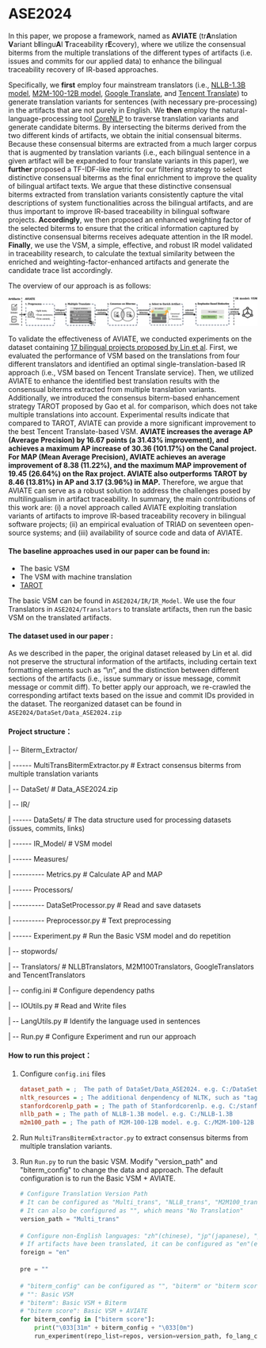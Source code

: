 # ASE2024

In this paper, we propose a framework, named as **AVIATE** (tr**A**nslation **V**ariant b**I**lingu**A**l **T**raceability r**E**covery), where we utilize the consensual biterms from the multiple translations of the different types of artifacts (i.e. issues and commits for our applied data) to enhance the bilingual traceability recovery of IR-based approaches.

Specifically, we **first** employ four mainstream translators (i.e., [NLLB-1.3B model](http://huggingface.co/facebook/nllb-200-1.3B), [M2M-100-12B model](http://huggingface.co/facebook/m2m100-12B-last-ckpt), [Google Translate](https://cloud.google.com/translate), and [Tencent Translate](https://cloud.tencent.com/product/tmt)) to generate translation variants for sentences (with necessary pre-processing) in the artifacts that are not purely in English. We **then** employ the natural-language-processing tool [CoreNLP](https://stanfordnlp.github.io/CoreNLP/) to traverse translation variants and generate candidate biterms. By intersecting the biterms derived from the two different kinds of artifacts, we obtain the initial consensual biterms. Because these consensual biterms are extracted from a much larger corpus that is augmented by translation variants (i.e., each bilingual sentence in a given artifact will be expanded to four translate variants in this paper), we **further** proposed a TF-IDF-like metric for our filtering strategy to select distinctive consensual biterms as the final enrichment to improve the quality of bilingual artifact texts. We argue that these distinctive consensual biterms extracted from translation variants consistently capture the vital descriptions of system functionalities across the bilingual artifacts, and are thus important to improve IR-based traceability in bilingual software projects. **Accordingly**, we then proposed an enhanced weighting factor of the selected biterms to ensure that the critical information captured by distinctive consensual biterms receives adequate attention in the IR model. **Finally**, we use the VSM, a simple, effective, and robust IR model validated in traceability research, to calculate the textual similarity between the enriched and weighting-factor-enhanced artifacts and generate the candidate trace list accordingly.

The overview of our approach is as follows:

![overview](approach_framework.png)



To validate the effectiveness of AVIATE, we conducted experiments on the dataset containing [17 bilingual projects proposed by Lin et al](https://zenodo.org/records/3713256). First, we evaluated the performance of VSM based on the translations from four different translators and identified an optimal single-translation-based IR approach (i.e., VSM based on Tencent Translate service). Then, we utilized AVIATE to enhance the identified best translation results with the consensual biterms extracted from multiple translation variants. Additionally, we introduced the consensus biterm-based enhancement strategy TAROT proposed by Gao et al. for comparison, which does not take multiple translations into account. Experimental results indicate that compared to TAROT, AVIATE can provide a more significant improvement to the best Tencent Translate-based VSM. **AVIATE increases the average AP (Average Precision) by 16.67 points (a 31.43% improvement), and achieves a maximum AP increase of 30.36 (101.17%) on the Canal project. For MAP (Mean Average Precision), AVIATE achieves an average improvement of 8.38 (11.22%), and the maximum MAP improvement of 19.45 (26.64%) on the Rax project. AVIATE also outperforms TAROT by 8.46 (13.81%) in AP and 3.17 (3.96%) in MAP.** Therefore, we argue that AVIATE can serve as a robust solution to address the challenges posed by multilingualism in artifact traceability. In summary, the main contributions of this work are: (i) a novel approach called AVIATE exploiting translation variants of artifacts to improve IR-based traceability recovery in bilingual software projects; (ii) an empirical evaluation of TRIAD on seventeen open-source systems; and (iii) availability of source code and data of AVIATE.



#### The baseline approaches used in our paper can be found in:

- The basic VSM
- The VSM with machine translation
- [TAROT](https://github.com/huiAlex/TAROT)

The basic VSM can be found in `ASE2024/IR/IR_Model`. We use the four Translators in `ASE2024/Translators` to translate artifacts, then run the basic VSM on the translated artifacts.



#### The dataset used in our paper :

As we described in the paper, the original dataset released by Lin et al. did not preserve the structural information of the artifacts, including certain text formatting elements such as “\n”, and the distinction between different sections of the artifacts (i.e., issue summary or issue message, commit message or commit diff). To better apply our approach, we re-crawled the corresponding artifact texts based on the issue and commit IDs provided in the dataset. The reorganized dataset can be found in `ASE2024/DataSet/Data_ASE2024.zip`



#### Project structure：

| -- Biterm_Extractor/

| ------ MultiTransBitermExtractor.py  # Extract consensus biterms from multiple translation variants

| -- DataSet/  # Data_ASE2024.zip  

| -- IR/

| ------ DataSets/  # The data structure used for processing datasets (issues, commits, links)

| ------ IR_Model/  # VSM model

| ------ Measures/

| ---------- Metrics.py  # Calculate AP and MAP

| ------ Processors/

| ---------- DataSetProcessor.py  # Read and save datasets

| ---------- Preprocessor.py  # Text preprocessing

| ------ Experiment.py  # Run the Basic VSM model and do repetition

| -- stopwords/

| -- Translators/  # NLLBTranslators, M2M100Translators, GoogleTranslators and TencentTranslators

| -- config.ini  # Configure dependency paths

| -- IOUtils.py  # Read and Write files

| -- LangUtils.py  # Identify the language used in sentences

| -- Run.py  # Configure Experiment and run our approach



#### How to run this project：

1. Configure `config.ini` files

   ```ini
   dataset_path = ;  The path of DataSet/Data_ASE2024. e.g. C:/DataSet/Data_ASE2024
   nltk_resources = ; The additional denpendency of NLTK, such as "taggers" or "tokenizers". e.g. C:/NLTK
   stanfordcorenlp_path = ; The path of Stanfordcorenlp. e.g. C:/stanford-corenlp-4.5.1
   nllb_path = ; The path of NLLB-1.3B model. e.g. C:/NLLB-1.3B
   m2m100_path = ; The path of M2M-100-12B model. e.g. C:/M2M-100-12B
   ```

2. Run `MultiTransBitermExtractor.py` to extract consensus biterms from multiple translation variants. 

3. Run `Run.py` to run the basic VSM. Modify "version_path" and "biterm_config" to change the data and approach. The default configuration is to run the Basic VSM + AVIATE. 

   ```python
   # Configure Translation Version Path
   # It can be configured as "Multi_trans", "NLLB_trans", "M2M100_trans", "Tencent_trans" or "Google_trans".
   # It can also be configured as "", which means "No Translation"
   version_path = "Multi_trans"
   
   # Configure non-English languages: "zh"(chinese), "jp"(japanese), "po"(Portuguese), "ko"(Korean)
   # If artifacts have been translated, it can be configured as "en"(english)
   foreign = "en"
   
   pre = ""
   
   # "biterm_config" can be configured as "", "biterm" or "biterm score"
   # "": Basic VSM
   # "biterm": Basic VSM + Biterm
   # "biterm score": Basic VSM + AVIATE
   for biterm_config in ["biterm score"]:
       print("\033[31m" + biterm_config + "\033[0m")
       run_experiment(repo_list=repos, version=version_path, fo_lang_code=foreign, prefix=pre)
   ```

